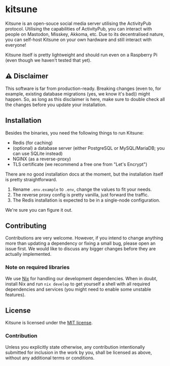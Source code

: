 # kitsune

Kitsune is an open-souce social media server utilising the ActivityPub protocol. 
Utilising the capabilities of ActivityPub, you can interact with people on Mastodon, Misskey, Akkoma, etc. 
Due to its decentralised nature, you can self-host Kitsune on your own hardware and still interact with everyone!

Kitsune itself is pretty lightweight and should run even on a Raspberry Pi (even though we haven't tested that yet).

## ⚠ Disclaimer

This software is far from production-ready. Breaking changes (even to, for example, existing database migrations (yes, we know it's bad)) might happen. 
So, as long as this disclaimer is here, make sure to double check all the changes before you update your installation.

## Installation

Besides the binaries, you need the following things to run Kitsune:

- Redis (for caching)
- (optional) a database server (either PostgreSQL or MySQL/MariaDB; you can use SQLite instead)
- NGINX (as a reverse-proxy)
- TLS certificate (we recommend a free one from "Let's Encrypt")

There are no good installation docs at the moment, but the installation itself is pretty straightforward. 

1. Rename `.env.example` to `.env`, change the values to fit your needs. 
2. The reverse proxy config is pretty vanilla, just forward the traffic. 
3. The Redis installation is expected to be in a single-node configuration.

We're sure you can figure it out.

## Contributing

Contributions are very welcome. However, if you intend to change anything more than updating a dependency or fixing a small bug, please open an issue first. 
We would like to discuss any bigger changes before they are actually implemented.

### Note on required libraries

We use [Nix](https://nixos.org) for handling our development dependencies. 
When in doubt, install Nix and run `nix develop` to get yourself a shell with all required dependencies and services (you might need to enable some unstable features).

## License

Kitsune is licensed under the [MIT license](http://opensource.org/licenses/MIT).

### Contribution

Unless you explicitly state otherwise, any contribution intentionally submitted for inclusion in the work by you, 
shall be licensed as above, without any additional terms or conditions.
